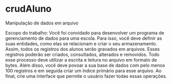 # crudAluno
Manipulação de dados em arquivo

Escopo do trabalho: 
Você foi convidado para desenvolver um programa de gerenciamento de dados para uma escola.
Para isso, você deve definir as suas entidades, como elas se relacionam e criar o seu armazenamento.
Assim, todos os registros dos alunos serão gravados em arquivos. Esses registros poderão ser criados,
consultados, alterados e removidos. Todo esse processo deve utilizar a escrita e leitura no arquivo em
formato de bytes. Além disso, você deve povoar a sua base de dados com pelo menos 100 registros
e em seguida criar um índice primário para esse arquivo. Ao final, crie uma interface que permite o
usuário fazer todas essas operações.
